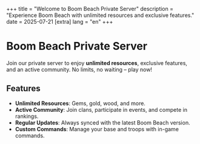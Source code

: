 +++
title = "Welcome to Boom Beach Private Server"
description = "Experience Boom Beach with unlimited resources and exclusive features."
date = 2025-07-21
[extra]
lang = "en"
+++
# Boom Beach Private Server
Join our private server to enjoy **unlimited resources**, exclusive features, and an active community. No limits, no waiting – play now!

## Features
- **Unlimited Resources**: Gems, gold, wood, and more.
- **Active Community**: Join clans, participate in events, and compete in rankings.
- **Regular Updates**: Always synced with the latest Boom Beach version.
- **Custom Commands**: Manage your base and troops with in-game commands.